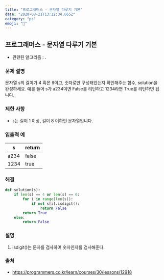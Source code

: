 ```yaml
---
title: "프로그래머스 - 문자열 다루기 기본"
date: "2020-08-21T13:12:34.665Z"
category: "ps"
emoji: "🎠"
---
```


## 프로그래머스 - 문자열 다루기 기본

- 관련된 알고리즘 : .

### 문제 설명

문자열 s의 길이가 4 혹은 6이고, 숫자로만 구성돼있는지 확인해주는 함수, solution을 완성하세요. 예를 들어 s가 a234이면 False를 리턴하고 1234라면 True를 리턴하면 됩니다.

### 제한 사항

- `s`는 길이 1 이상, 길이 8 이하인 문자열입니다.

### 입출력 예

| s    | return |
| ---- | ------ |
| a234 | false  |
| 1234 | true   |

### 해결

```python
def solution(s):
    if len(s) == 4 or len(s) == 6:
        for i in range(len(s)):
            if not s[i].isdigit():
                return False
        return True
    else:
        return False
```

### 설명

1. isdigit()는 문자를 검사하여 숫자인지를 검사해준다.

### 출처

- https://programmers.co.kr/learn/courses/30/lessons/12918
